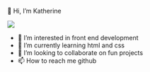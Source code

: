 👋 Hi, I’m Katherine

![](https://i.makeagif.com/media/7-23-2017/rcJVwf.gif)

- 👀 I’m interested in front end development
- 🌱 I’m currently learning html and css
- 💞️ I’m looking to collaborate on fun projects
- 📫 How to reach me github 

